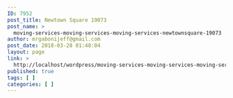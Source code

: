 ```yaml
---
ID: 7952
post_title: Newtown Square 19073
post_name: >
  moving-services-moving-services-moving-services-newtownsquare-19073
author: mrgabonijeff@gmail.com
post_date: 2018-03-28 01:48:04
layout: page
link: >
  http://localhost/wordpress/moving-services-moving-services-moving-services-newtownsquare-19073/
published: true
tags: [ ]
categories: [ ]
---
```

